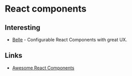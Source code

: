 # React components
## Interesting
- [Belle](https://github.com/nikgraf/belle/) - Configurable React Components with great UX.

## Links
- [Awesome React Components](https://github.com/brillout/awesome-react-components#readme)